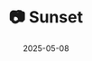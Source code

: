 ---
title: '📷 Sunset'
date: '2025-05-08'
image: 'https://cdn.diblasio.social/static/photos/2025/20250508_204149.jpg'
thumbnail: 'https://cdn.diblasio.social/static/photos/2025/thumbnails/20250508_204149.jpg'
alt_text: "People walking under a bridge with a sunset in the background, Paris."
tags:
  - "#Photography"
  - "#Paris"
  - "#PontLouisPhilippe"
  - "#Sunset"
  - "#Cityscape"
  - "#StreetPhotography"
  - "#UrbanPhotography"
  - "#SeineRiver"
description: ''
created_date: '2025-05-08'
location: "Port de l'Hôtel-de-Ville, Pont Louis-Philippe, Quartier Saint-Gervais, Paris 4e Arrondissement, Paris, France métropolitaine, 75004, France"
exif_data: "Apple iPhone 15 Pro 9mm f/2.8 (1/1150 | f/2.8 | ISO 25)"
draft: false
---